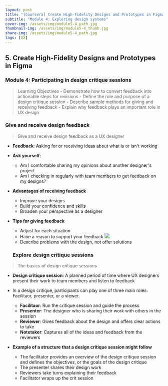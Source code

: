 ```yaml
---
layout: post
title: "[Coursera] Create High-Fidelity Designs and Prototypes in Figma 5-4"
subtitle: "Module 4: Exploring design systems"
cover-img: /assets/img/module5-4_path.jpg
thumbnail-img: /assets/img/module5-4_thumb.jpg
share-img: /assets/img/module5-4_path.jpg
tags: [UX]
--- 
```


## 5. Create High-Fidelity Designs and Prototypes in Figma
### Module 4: Participating in design critique sessions

> Learning Objectives
	- Demonstrate how to convert feedback into actionable steps for revisions
	- Define the role and purpose of a design critique session
	- Describe sample methods for giving and receiving feedback
	- Explain why feedback plays an important role in UX design

### Give and receive design feedback

> Give and receive design feedback as a UX designer

- **Feedback**: Asking for or receiving ideas about what is or isn't working
- **Ask yourself**:
	- Am I comfortable sharing my opinions about another designer's project
    - Am I checking in regularly with team members to get feedback on my designs?
    
- **Advantages of receiving feedback**
	- Improve your designs
    - Build your confidence and skills
    - Broaden your perspective as a designer
    
 - **Tips for giving feedback**
 	- Adjust for each situation
    - Have a reason to support your feedback
 ![](https://velog.velcdn.com/images/erica990604/post/e88bcb11-9f32-44db-bd9f-80b93224bbfe/image.png)
 	- Describe problems with the design, not offer solutions

	### Explore design critique sessions

> The basics of design critique sessions

- **Design critique session**: A planned period of time where UX designers present their work to team members and listen to feedback
- In a design critique, participants can play one of three main roles: Facilitaor, presenter, or a viewer.
	- **Facilitaor**: Run the critique session and guide the process
    - **Presenter**: The designer who is sharing their work with others in the session
    - **Reviewer**: Gives feedback about the design and offers clear actions to take
    - **Notetaker**: Captures all of the ideas and feedback from the reviewers

- **Example of a structure that a design critique session might follow**
	- The facilitator provides an overview of the design critique session and defines the objectives, or the goals of the design critique
	- The presenter shares their design work
	- Reviewers take turns explaining their feedback
    - Facilitator wraps up the crit session